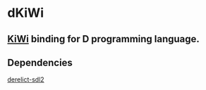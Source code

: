 # dKiWi

## [KiWi](https://github.com/mobius3/KiWi) binding for D programming language.

## Dependencies
[derelict-sdl2](https://github.com/DerelictOrg/DerelictSDL2)



